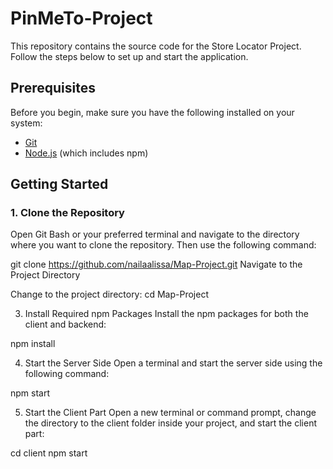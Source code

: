 # PinMeTo-Project

This repository contains the source code for the Store Locator Project. Follow the steps below to set up and start the application.

## Prerequisites

Before you begin, make sure you have the following installed on your system:
- [Git](https://git-scm.com/)
- [Node.js](https://nodejs.org/) (which includes npm)

## Getting Started

### 1. Clone the Repository

Open Git Bash or your preferred terminal and navigate to the directory where you want to clone the repository. Then use the following command:


git clone https://github.com/nailaalissa/Map-Project.git
Navigate to the Project Directory


Change to the project directory:
cd Map-Project

3. Install Required npm Packages
Install the npm packages for both the client and backend:

npm install

4. Start the Server Side
Open a terminal and start the server side using the following command:

npm start

5. Start the Client Part
Open a new terminal or command prompt, change the directory to the client folder inside your project, and start the client part:


cd client
npm start
